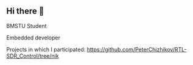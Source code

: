 ## Hi there 👋

BMSTU Student

Embedded developer 

Projects in which I participated: 
https://github.com/PeterChizhikov/RTL-SDR_Control/tree/nik

